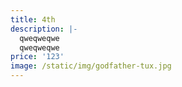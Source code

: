 ```yaml
---
title: 4th
description: |-
  qweqweqwe
  qweqweqwe
price: '123'
image: /static/img/godfather-tux.jpg
---
```


